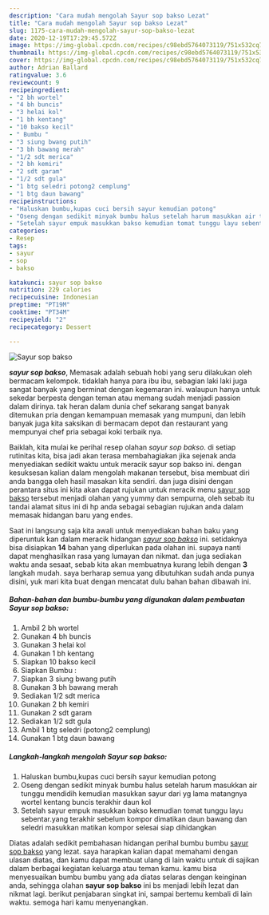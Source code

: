 ```yaml
---
description: "Cara mudah mengolah Sayur sop bakso Lezat"
title: "Cara mudah mengolah Sayur sop bakso Lezat"
slug: 1175-cara-mudah-mengolah-sayur-sop-bakso-lezat
date: 2020-12-19T17:29:45.572Z
image: https://img-global.cpcdn.com/recipes/c98ebd5764073119/751x532cq70/sayur-sop-bakso-foto-resep-utama.jpg
thumbnail: https://img-global.cpcdn.com/recipes/c98ebd5764073119/751x532cq70/sayur-sop-bakso-foto-resep-utama.jpg
cover: https://img-global.cpcdn.com/recipes/c98ebd5764073119/751x532cq70/sayur-sop-bakso-foto-resep-utama.jpg
author: Adrian Ballard
ratingvalue: 3.6
reviewcount: 9
recipeingredient:
- "2 bh wortel"
- "4 bh buncis"
- "3 helai kol"
- "1 bh kentang"
- "10 bakso kecil"
- " Bumbu "
- "3 siung bwang putih"
- "3 bh bawang merah"
- "1/2 sdt merica"
- "2 bh kemiri"
- "2 sdt garam"
- "1/2 sdt gula"
- "1 btg seledri potong2 cemplung"
- "1 btg daun bawang"
recipeinstructions:
- "Haluskan bumbu,kupas cuci bersih sayur kemudian potong"
- "Oseng dengan sedikit minyak bumbu halus setelah harum masukkan air tunggu mendidih kemudian masukkan sayur dari yg lama matangnya wortel kentang buncis terakhir daun kol"
- "Setelah sayur empuk masukkan bakso kemudian tomat tunggu layu sebentar.yang terakhir sebelum kompor dimatikan daun bawang dan seledri masukkan matikan kompor selesai siap dihidangkan"
categories:
- Resep
tags:
- sayur
- sop
- bakso

katakunci: sayur sop bakso 
nutrition: 229 calories
recipecuisine: Indonesian
preptime: "PT19M"
cooktime: "PT34M"
recipeyield: "2"
recipecategory: Dessert

---
```



![Sayur sop bakso](https://img-global.cpcdn.com/recipes/c98ebd5764073119/751x532cq70/sayur-sop-bakso-foto-resep-utama.jpg)

<b><i>sayur sop bakso</i></b>, Memasak adalah sebuah hobi yang seru dilakukan oleh bermacam kelompok. tidaklah hanya para ibu ibu, sebagian laki laki juga sangat banyak yang berminat dengan kegemaran ini. walaupun hanya untuk sekedar berpesta dengan teman atau memang sudah menjadi passion dalam dirinya. tak heran dalam dunia chef sekarang sangat banyak ditemukan pria dengan kemampuan memasak yang mumpuni, dan lebih banyak juga kita saksikan di bermacam depot dan restaurant yang mempunyai chef pria sebagai koki terbaik nya.

Baiklah, kita mulai ke perihal resep olahan <i>sayur sop bakso</i>. di setiap rutinitas kita, bisa jadi akan terasa membahagiakan jika sejenak anda menyediakan sedikit waktu untuk meracik sayur sop bakso ini. dengan kesuksesan kalian dalam mengolah makanan tersebut, bisa membuat diri anda bangga oleh hasil masakan kita sendiri. dan juga disini dengan perantara situs ini kita akan dapat rujukan untuk meracik menu <u>sayur sop bakso</u> tersebut menjadi olahan yang yummy dan sempurna, oleh sebab itu tandai alamat situs ini di hp anda sebagai sebagian rujukan anda dalam memasak hidangan baru yang endes.




Saat ini langsung saja kita awali untuk menyediakan bahan baku yang diperuntuk kan dalam meracik hidangan <u><i>sayur sop bakso</i></u> ini. setidaknya bisa disiapkan <b>14</b> bahan yang diperlukan pada olahan ini. supaya nanti dapat menghasilkan rasa yang lumayan dan nikmat. dan juga sediakan waktu anda sesaat, sebab kita akan membuatnya kurang lebih dengan <b>3</b> langkah mudah. saya berharap semua yang dibutuhkan sudah anda punya disini, yuk mari kita buat dengan mencatat dulu bahan bahan dibawah ini.

<!--inarticleads1-->

##### Bahan-bahan dan bumbu-bumbu yang digunakan dalam pembuatan Sayur sop bakso:

1. Ambil 2 bh wortel
1. Gunakan 4 bh buncis
1. Gunakan 3 helai kol
1. Gunakan 1 bh kentang
1. Siapkan 10 bakso kecil
1. Siapkan  Bumbu :
1. Siapkan 3 siung bwang putih
1. Gunakan 3 bh bawang merah
1. Sediakan 1/2 sdt merica
1. Gunakan 2 bh kemiri
1. Gunakan 2 sdt garam
1. Sediakan 1/2 sdt gula
1. Ambil 1 btg seledri (potong2 cemplung)
1. Gunakan 1 btg daun bawang




<!--inarticleads2-->

##### Langkah-langkah mengolah Sayur sop bakso:

1. Haluskan bumbu,kupas cuci bersih sayur kemudian potong
1. Oseng dengan sedikit minyak bumbu halus setelah harum masukkan air tunggu mendidih kemudian masukkan sayur dari yg lama matangnya wortel kentang buncis terakhir daun kol
1. Setelah sayur empuk masukkan bakso kemudian tomat tunggu layu sebentar.yang terakhir sebelum kompor dimatikan daun bawang dan seledri masukkan matikan kompor selesai siap dihidangkan




Diatas adalah sedikit pembahasan hidangan perihal bumbu bumbu <u>sayur sop bakso</u> yang lezat. saya harapkan kalian dapat memahami dengan ulasan diatas, dan kamu dapat membuat ulang di lain waktu untuk di sajikan dalam berbagai kegiatan keluarga atau teman kamu. kamu bisa menyesuaikan bumbu bumbu yang ada diatas selaras dengan keinginan anda, sehingga olahan <b>sayur sop bakso</b> ini bs menjadi lebih lezat dan nikmat lagi. berikut penjabaran singkat ini, sampai bertemu kembali di lain waktu. semoga hari kamu menyenangkan.
